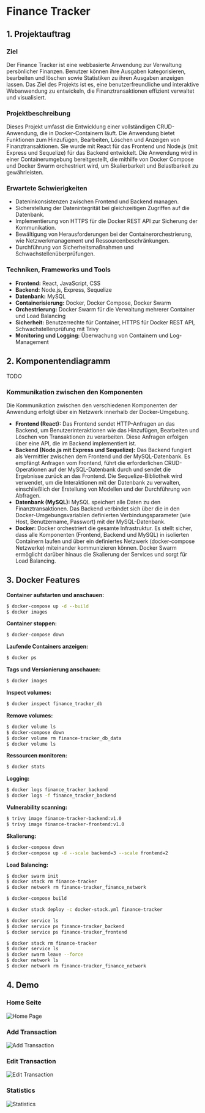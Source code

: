 # Finance Tracker

## 1. Projektauftrag

### Ziel

Der Finance Tracker ist eine webbasierte Anwendung zur Verwaltung persönlicher Finanzen. Benutzer können ihre Ausgaben kategorisieren, bearbeiten und löschen sowie Statistiken zu ihren Ausgaben anzeigen lassen. Das Ziel des Projekts ist es, eine benutzerfreundliche und interaktive Webanwendung zu entwickeln, die Finanztransaktionen effizient verwaltet und visualisiert.

### Projektbeschreibung

Dieses Projekt umfasst die Entwicklung einer vollständigen CRUD-Anwendung, die in Docker-Containern läuft. Die Anwendung bietet Funktionen zum Hinzufügen, Bearbeiten, Löschen und Anzeigen von Finanztransaktionen. Sie wurde mit React für das Frontend und Node.js (mit Express und Sequelize) für das Backend entwickelt. Die Anwendung wird in einer Containerumgebung bereitgestellt, die mithilfe von Docker Compose und Docker Swarm orchestriert wird, um Skalierbarkeit und Belastbarkeit zu gewährleisten.

### Erwartete Schwierigkeiten

- Dateninkonsistenzen zwischen Frontend und Backend managen.
- Sicherstellung der Datenintegrität bei gleichzeitigen Zugriffen auf die Datenbank.
- Implementierung von HTTPS für die Docker REST API zur Sicherung der Kommunikation.
- Bewältigung von Herausforderungen bei der Containerorchestrierung, wie Netzwerkmanagement und Ressourcenbeschränkungen.
- Durchführung von Sicherheitsmaßnahmen und Schwachstellenüberprüfungen.

### Techniken, Frameworks und Tools

- **Frontend:** React, JavaScript, CSS
- **Backend:** Node.js, Express, Sequelize
- **Datenbank:** MySQL
- **Containerisierung:** Docker, Docker Compose, Docker Swarm
- **Orchestrierung:** Docker Swarm für die Verwaltung mehrerer Container und Load Balancing
- **Sicherheit:** Benutzerrechte für Container, HTTPS für Docker REST API, Schwachstellenprüfung mit Trivy
- **Monitoring und Logging:** Überwachung von Containern und Log-Management

## 2. Komponentendiagramm

TODO

### Kommunikation zwischen den Komponenten

Die Kommunikation zwischen den verschiedenen Komponenten der Anwendung erfolgt über ein Netzwerk innerhalb der Docker-Umgebung.

- **Frontend (React):** Das Frontend sendet HTTP-Anfragen an das Backend, um Benutzerinteraktionen wie das Hinzufügen, Bearbeiten und Löschen von Transaktionen zu verarbeiten. Diese Anfragen erfolgen über eine API, die im Backend implementiert ist.
- **Backend (Node.js mit Express und Sequelize):** Das Backend fungiert als Vermittler zwischen dem Frontend und der MySQL-Datenbank. Es empfängt Anfragen vom Frontend, führt die erforderlichen CRUD-Operationen auf der MySQL-Datenbank durch und sendet die Ergebnisse zurück an das Frontend. Die Sequelize-Bibliothek wird verwendet, um die Interaktionen mit der Datenbank zu verwalten, einschließlich der Erstellung von Modellen und der Durchführung von Abfragen.
- **Datenbank (MySQL):** MySQL speichert alle Daten zu den Finanztransaktionen. Das Backend verbindet sich über die in den Docker-Umgebungsvariablen definierten Verbindungsparameter (wie Host, Benutzername, Passwort) mit der MySQL-Datenbank.
- **Docker:** Docker orchestriert die gesamte Infrastruktur. Es stellt sicher, dass alle Komponenten (Frontend, Backend und MySQL) in isolierten Containern laufen und über ein definiertes Netzwerk (docker-compose Netzwerke) miteinander kommunizieren können. Docker Swarm ermöglicht darüber hinaus die Skalierung der Services und sorgt für Load Balancing.

## 3. Docker Features

**Container aufstarten und anschauen:**

```bash
$ docker-compose up -d --build
$ docker images
```

**Container stoppen:**

```bash
$ docker-compose down
```

**Laufende Containers anzeigen:**

```bash
$ docker ps
```

**Tags und Versionierung anschauen:**

```bash
$ docker images
```

**Inspect volumes:**

```bash
$ docker inspect finance_tracker_db
```

**Remove volumes:**

```bash
$ docker volume ls
$ docker-compose down
$ docker volume rm finance-tracker_db_data
$ docker volume ls
```

**Ressourcen monitoren:**

```bash
$ docker stats
```

**Logging:**

```bash
$ docker logs finance_tracker_backend
$ docker logs -f finance_tracker_backend
```

**Vulnerability scanning:**

```bash
$ trivy image finance-tracker-backend:v1.0
$ trivy image finance-tracker-frontend:v1.0
```

**Skalierung:**

```bash
$ docker-compose down
$ docker-compose up -d --scale backend=3 --scale frontend=2
```

**Load Balancing:**

```bash
$ docker swarm init
$ docker stack rm finance-tracker
$ docker network rm finance-tracker_finance_network

$ docker-compose build

$ docker stack deploy -c docker-stack.yml finance-tracker

$ docker service ls
$ docker service ps finance-tracker_backend
$ docker service ps finance-tracker_frontend

$ docker stack rm finance-tracker
$ docker service ls
$ docker swarm leave --force
$ docker network ls
$ docker network rm finance-tracker_finance_network
```

## 4. Demo

### Home Seite

![Home Page](frontend-ft/public/assets/product/home.png)

### Add Transaction

![Add Transaction](frontend-ft/public/assets/product/add.png)

### Edit Transaction

![Edit Transaction](frontend-ft/public/assets/product/edit.png)

### Statistics

![Statistics](frontend-ft/public/assets/product/statistics.png)
